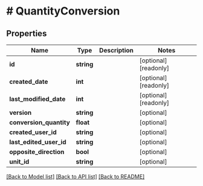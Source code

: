 # # QuantityConversion

## Properties

Name | Type | Description | Notes
------------ | ------------- | ------------- | -------------
**id** | **string** |  | [optional] [readonly]
**created_date** | **int** |  | [optional] [readonly]
**last_modified_date** | **int** |  | [optional] [readonly]
**version** | **string** |  | [optional]
**conversion_quantity** | **float** |  | [optional]
**created_user_id** | **string** |  | [optional]
**last_edited_user_id** | **string** |  | [optional]
**opposite_direction** | **bool** |  | [optional]
**unit_id** | **string** |  | [optional]

[[Back to Model list]](../../README.md#models) [[Back to API list]](../../README.md#endpoints) [[Back to README]](../../README.md)
